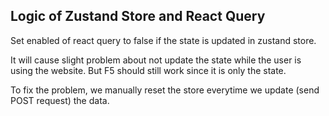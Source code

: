 ## Logic of Zustand Store and React Query

Set enabled of react query to false if the state is updated in zustand store. 

It will cause slight problem about not update the state while the user is using the website. But F5 should still work since it is only the state.

To fix the problem, we manually reset the store everytime we update (send POST request) the data.